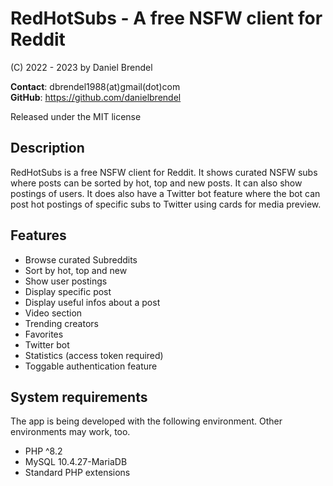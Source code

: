 # RedHotSubs - A free NSFW client for Reddit

(C) 2022 - 2023 by Daniel Brendel

__Contact__: dbrendel1988(at)gmail(dot)com\
__GitHub__: https://github.com/danielbrendel

Released under the MIT license

## Description
RedHotSubs is a free NSFW client for Reddit. It shows curated NSFW subs where posts can be sorted
by hot, top and new posts. It can also show postings of users. It does also have a Twitter bot feature
where the bot can post hot postings of specific subs to Twitter using cards for media preview.

## Features
- Browse curated Subreddits
- Sort by hot, top and new
- Show user postings
- Display specific post
- Display useful infos about a post
- Video section
- Trending creators
- Favorites
- Twitter bot
- Statistics (access token required)
- Toggable authentication feature

## System requirements
The app is being developed with the following environment. Other environments may work, too.
- PHP ^8.2
- MySQL 10.4.27-MariaDB
- Standard PHP extensions
